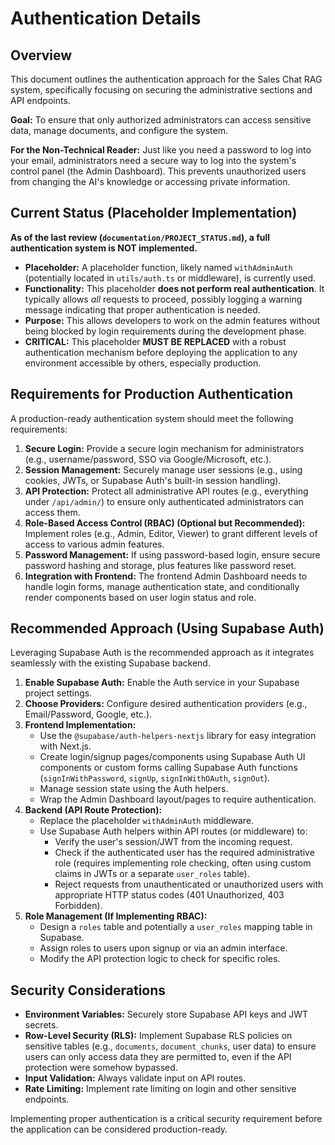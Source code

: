 # Authentication Details

## Overview

This document outlines the authentication approach for the Sales Chat RAG system, specifically focusing on securing the administrative sections and API endpoints.

**Goal:** To ensure that only authorized administrators can access sensitive data, manage documents, and configure the system.

**For the Non-Technical Reader:** Just like you need a password to log into your email, administrators need a secure way to log into the system's control panel (the Admin Dashboard). This prevents unauthorized users from changing the AI's knowledge or accessing private information.

## Current Status (Placeholder Implementation)

**As of the last review (`documentation/PROJECT_STATUS.md`), a full authentication system is NOT implemented.**

*   **Placeholder:** A placeholder function, likely named `withAdminAuth` (potentially located in `utils/auth.ts` or middleware), is currently used.
*   **Functionality:** This placeholder **does not perform real authentication**. It typically allows *all* requests to proceed, possibly logging a warning message indicating that proper authentication is needed.
*   **Purpose:** This allows developers to work on the admin features without being blocked by login requirements during the development phase.
*   **CRITICAL:** This placeholder **MUST BE REPLACED** with a robust authentication mechanism before deploying the application to any environment accessible by others, especially production.

## Requirements for Production Authentication

A production-ready authentication system should meet the following requirements:

1.  **Secure Login:** Provide a secure login mechanism for administrators (e.g., username/password, SSO via Google/Microsoft, etc.).
2.  **Session Management:** Securely manage user sessions (e.g., using cookies, JWTs, or Supabase Auth's built-in session handling).
3.  **API Protection:** Protect all administrative API routes (e.g., everything under `/api/admin/`) to ensure only authenticated administrators can access them.
4.  **Role-Based Access Control (RBAC) (Optional but Recommended):** Implement roles (e.g., Admin, Editor, Viewer) to grant different levels of access to various admin features.
5.  **Password Management:** If using password-based login, ensure secure password hashing and storage, plus features like password reset.
6.  **Integration with Frontend:** The frontend Admin Dashboard needs to handle login forms, manage authentication state, and conditionally render components based on user login status and role.

## Recommended Approach (Using Supabase Auth)

Leveraging Supabase Auth is the recommended approach as it integrates seamlessly with the existing Supabase backend.

1.  **Enable Supabase Auth:** Enable the Auth service in your Supabase project settings.
2.  **Choose Providers:** Configure desired authentication providers (e.g., Email/Password, Google, etc.).
3.  **Frontend Implementation:**
    *   Use the `@supabase/auth-helpers-nextjs` library for easy integration with Next.js.
    *   Create login/signup pages/components using Supabase Auth UI components or custom forms calling Supabase Auth functions (`signInWithPassword`, `signUp`, `signInWithOAuth`, `signOut`).
    *   Manage session state using the Auth helpers.
    *   Wrap the Admin Dashboard layout/pages to require authentication.
4.  **Backend (API Route Protection):**
    *   Replace the placeholder `withAdminAuth` middleware.
    *   Use Supabase Auth helpers within API routes (or middleware) to:
        *   Verify the user's session/JWT from the incoming request.
        *   Check if the authenticated user has the required administrative role (requires implementing role checking, often using custom claims in JWTs or a separate `user_roles` table).
        *   Reject requests from unauthenticated or unauthorized users with appropriate HTTP status codes (401 Unauthorized, 403 Forbidden).
5.  **Role Management (If Implementing RBAC):**
    *   Design a `roles` table and potentially a `user_roles` mapping table in Supabase.
    *   Assign roles to users upon signup or via an admin interface.
    *   Modify the API protection logic to check for specific roles.

## Security Considerations

*   **Environment Variables:** Securely store Supabase API keys and JWT secrets.
*   **Row-Level Security (RLS):** Implement Supabase RLS policies on sensitive tables (e.g., `documents`, `document_chunks`, user data) to ensure users can only access data they are permitted to, even if the API protection were somehow bypassed.
*   **Input Validation:** Always validate input on API routes.
*   **Rate Limiting:** Implement rate limiting on login and other sensitive endpoints.

Implementing proper authentication is a critical security requirement before the application can be considered production-ready. 